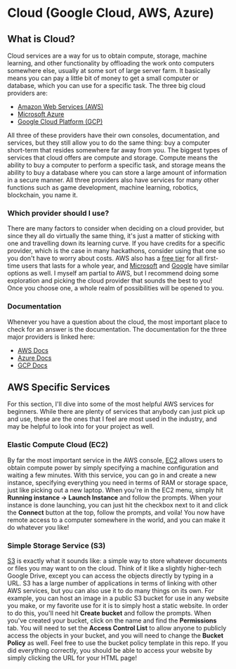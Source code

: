 # Cloud (Google Cloud, AWS, Azure)


## What is Cloud?
Cloud services are a way for us to obtain compute, storage, machine learning, and other functionality by offloading the work onto computers somewhere else, usually at some sort of large server farm. It basically means you can pay a little bit of money to get a small computer or database, which you can use for a specific task. The three big cloud providers are:

* [Amazon Web Services (AWS)](https://aws.amazon.com/)
* [Microsoft Azure](https://azure.microsoft.com/en-us/)
* [Google Cloud Platform (GCP)](https://cloud.google.com/)

All three of these providers have their own consoles, documentation, and services, but they still allow you to do the same thing: buy a computer short-term that resides somewhere far away from you. The biggest types of services that cloud offers are compute and storage. Compute means the ability to buy a computer to perform a specific task, and storage means the ability to buy a database where you can store a large amount of information in a secure manner. All three providers also have services for many other functions such as game development, machine learning, robotics, blockchain, you name it.

### Which provider should I use?
There are many factors to consider when deciding on a cloud provider, but since they all do virtually the same thing, it's just a matter of sticking with one and travelling down its learning curve. If you have credits for a specific provider, which is the case in many hackathons, consider using that one so you don't have to worry about costs. AWS also has a [free tier](https://aws.amazon.com/free/?all-free-tier.sort-by=item.additionalFields.SortRank&all-free-tier.sort-order=asc) for all first-time users that lasts for a whole year, and [Microsoft](https://azure.microsoft.com/en-us/free/) and [Google](https://cloud.google.com/free/) have similar options as well. I myself am partial to AWS, but I recommend doing some exploration and picking the cloud provider that sounds the best to you! Once you choose one, a whole realm of possibilities will be opened to you.

### Documentation
Whenever you have a question about the cloud, the most important place to check for an answer is the documentation. The documentation for the three major providers is linked here:

* [AWS Docs](https://docs.aws.amazon.com/)
* [Azure Docs](https://docs.microsoft.com/en-us/azure/?product=featured)
* [GCP Docs](https://cloud.google.com/docs)


## AWS Specific Services
For this section, I'll dive into some of the most helpful AWS services for beginners. While there are plenty of services that anybody can just pick up and use, these are the ones that I feel are most used in the industry, and may be helpful to look into for your project as well.

### Elastic Compute Cloud (EC2)
By far the most important service in the AWS console, [EC2](https://aws.amazon.com/ec2/) allows users to obtain compute power by simply specifying a machine configuration and waiting a few minutes. With this service, you can go in and create a new instance, specifying everything you need in terms of RAM or storage space, just like picking out a new laptop. When you're in the EC2 menu, simply hit **Running instance -> Launch Instance** and follow the prompts. When your instance is done launching, you can just hit the checkbox next to it and click the **Connect** button at the top, follow the prompts, and voila! You now have remote access to a computer somewhere in the world, and you can make it do whatever you like!

### Simple Storage Service (S3)
[S3](https://aws.amazon.com/s3/) is exactly what it sounds like: a simple way to store whatever documents or files you may want to on the cloud. Think of it like a slightly higher-tech Google Drive, except you can access the objects directly by typing in a URL. S3 has a large number of applications in terms of linking with other AWS services, but you can also use it to do many things on its own. For example, you can host an image in a public S3 bucket for use in any website you make, or my favorite use for it is to simply host a static website. In order to do this, you'll need hit **Create bucket** and follow the prompts. When you've created your bucket, click on the name and find the **Permissions** tab. You will need to set the **Access Control List** to allow anyone to publicly access the objects in your bucket, and you will need to change the **Bucket Policy** as well. Feel free to use the bucket policy template in this repo. If you did everything correctly, you should be able to access your website by simply clicking the URL for your HTML page!
